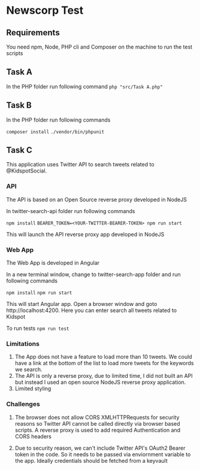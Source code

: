 # Newscorp Test

## Requirements
You need npm, Node, PHP cli and Composer on the machine to run the test scripts

## Task A
In the PHP folder run following command
`php "src/Task A.php"`

## Task B
In the PHP folder run following commands

`composer install`
`./vendor/bin/phpunit`

## Task C
This application uses Twitter API to search tweets related to @KidspotSocial.

### API
The API is based on an Open Source reverse proxy developed in NodeJS

In twitter-search-api folder run following commands

`npm install`
`BEARER_TOKEN=<YOUR-TWITTER-BEARER-TOKEN> npm run start`

This will launch the API reverse proxy app developed in NodeJS

### Web App
The Web App is developed in Angular

In a new terminal window, change to twitter-search-app folder and run following commands

`npm install`
`npm run start`

This will start Angular app. Open a browser window and goto http://localhost:4200. Here you can enter search all tweets related to Kidspot

To run tests
`npm run test`

### Limitations
1. The App does not have a feature to load more than 10 tweets. We could have a link at the bottom of the list to load more tweets for the keywords we search.
2. The API is only a reverse proxy, due to limited time, I did not built an API but instead I used an open source NodeJS reverse proxy application.
3. Limited styling

### Challenges
1. The browser does not allow CORS XMLHTTPRequests for security reasons so Twitter API cannot be called directly via browser based scripts. A reverse proxy is used to add required Authentication and CORS headers

2. Due to security reason, we can't include Twitter API's OAuth2 Bearer token in the code. So it needs to be passed via enviornment variable to the app. Ideally credentials should be fetched from a keyvault 